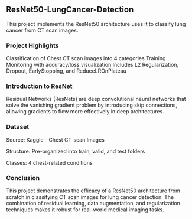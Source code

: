 ## ResNet50-LungCancer-Detection
This project implements the ResNet50 architecture uses it to classify lung cancer from CT scan images. 

### Project Highlights
 Classification of Chest CT scan images into 4 categories
 Training Monitoring with accuracy/loss visualization
 Includes L2 Regularization, Dropout, EarlyStopping, and ReduceLROnPlateau

### Introduction to ResNet
Residual Networks (ResNets) are deep convolutional neural networks that solve the vanishing gradient problem by introducing skip connections, allowing gradients to flow more effectively in deep architectures.

### Dataset
Source: Kaggle - Chest CT-scan Images

Structure: Pre-organized into train, valid, and test folders

Classes: 4 chest-related conditions

### Conclusion
This project demonstrates the efficacy of a ResNet50 architecture from scratch in classifying CT scan images for lung cancer detection. The combination of residual learning, data augmentation, and regularization techniques makes it robust for real-world medical imaging tasks.
